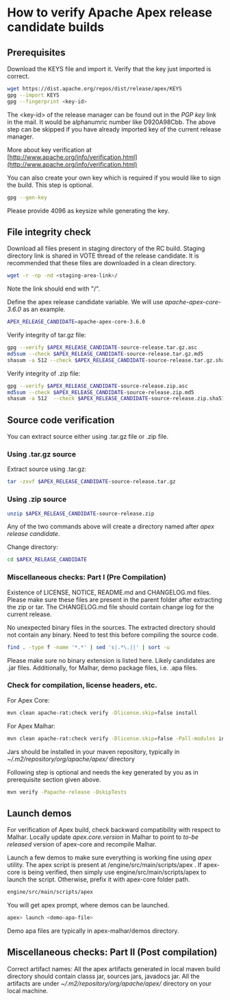 # How to verify Apache Apex release candidate builds

## Prerequisites
Download the KEYS file and import it.  Verify that the key just imported is correct.
```bash
wget https://dist.apache.org/repos/dist/release/apex/KEYS
gpg --import KEYS
gpg --fingerprint <key-id>
```
The &lt;key-id&gt; of the release manager can be found out in the *PGP key* link in the mail. It would be alphanumric number like D920A98Cbb. The above step can be skipped if you have already imported key of the current release manager.

More about key verification at [http://www.apache.org/info/verification.html](http://www.apache.org/info/verification.html)


You can also create your own key which is required if you would like to sign the build. This step is optional.
```bash
gpg --gen-key
```
Please provide 4096 as keysize while generating the key.


## File integrity check
Download all files present in staging directory of the RC build. Staging directory link is shared in VOTE thread of the release candidate. It is recommended that these files are downloaded in a clean directory.

```bash
wget -r -np -nd <staging-area-link>/
```
Note the link should end with "/".

Define the apex release candidate variable. We will use *apache-apex-core-3.6.0* as an example.
```bash
APEX_RELEASE_CANDIDATE=apache-apex-core-3.6.0
```

Verify integrity of tar.gz file:
```bash
gpg --verify $APEX_RELEASE_CANDIDATE-source-release.tar.gz.asc
md5sum --check $APEX_RELEASE_CANDIDATE-source-release.tar.gz.md5
shasum -a 512 --check $APEX_RELEASE_CANDIDATE-source-release.tar.gz.sha512
```

Verify integrity of .zip file:
```bash
gpg --verify $APEX_RELEASE_CANDIDATE-source-release.zip.asc
md5sum --check $APEX_RELEASE_CANDIDATE-source-release.zip.md5
shasum -a 512  --check $APEX_RELEASE_CANDIDATE-source-release.zip.sha512
```

## Source code verification
You can extract source either using .tar.gz file or .zip file.

### Using .tar.gz source
Extract source using .tar.gz:
```bash
tar -zxvf $APEX_RELEASE_CANDIDATE-source-release.tar.gz
```
### Using .zip source
```bash
unzip $APEX_RELEASE_CANDIDATE-source-release.zip
```

Any of the two commands above will create a directory named after *apex release candidate*.

Change directory:
```bash
cd $APEX_RELEASE_CANDIDATE
```

### Miscellaneous checks: Part I (Pre Compilation)
Existence of LICENSE, NOTICE, README.md and CHANGELOG.md files.
Please make sure these files are present in the parent folder after extracting the zip or tar. The CHANGELOG.md file should contain change log for the current release.


No unexpected binary files in the sources.
The extracted directory should not contain any binary. Need to test this before compiling the source code.
```bash
find . -type f -name '*.*' | sed 's|.*\.||' | sort -u
```
Please make sure no binary extension is listed here. Likely candidates are .jar files.  Additionally, for Malhar, demo package files, i.e. .apa files.

### Check for compilation, license headers, etc.

For Apex Core:
```bash
mvn clean apache-rat:check verify -Dlicense.skip=false install
```
For Apex Malhar:
```bash
mvn clean apache-rat:check verify -Dlicense.skip=false -Pall-modules install
```
Jars should be installed in your maven repository, typically in *~/.m2/repository/org/apache/apex/* directory

Following step is optional and needs the key generated by you as in prerequisite section given above.
```bash
mvn verify -Papache-release -DskipTests
```

## Launch demos

For verification of Apex build, check backward compatibility with respect to Malhar. Locally update *apex.core.version* in Malhar to point to *to-be released* version of apex-core and recompile Malhar.

Launch a few demos to make sure everything is working fine using *apex* utility. The apex script is present at <apex-core-folder>/engine/src/main/scripts/apex . If apex-core is being verified, then simply use engine/src/main/scripts/apex to launch the script. Otherwise, prefix it with apex-core folder path.

```bash
engine/src/main/scripts/apex 
```
You will get apex prompt, where demos can be launched.
```bash
apex> launch <demo-apa-file>
```
Demo apa files are typically in apex-malhar/demos directory.


## Miscellaneous checks: Part II (Post compilation)
Correct artifact names:
All the apex artifacts generated in local maven build directory should contain classs jar, sources jars, javadocs jar. All the artifacts are under *~/.m2/repository/org/apache/apex/* directory on your local machine.
